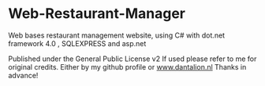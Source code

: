 Web-Restaurant-Manager
======================

Web bases restaurant management website, using C# with dot.net framework 4.0 , SQLEXPRESS and asp.net 

Published under the General Public License v2
If used please refer to me for original credits. Either by my github profile or www.dantalion.nl Thanks in advance!

